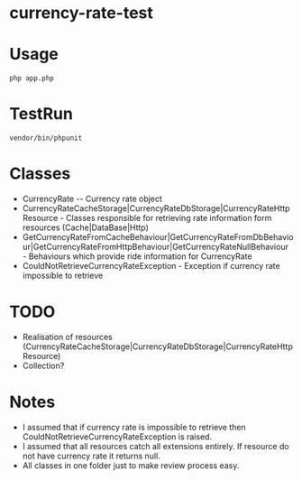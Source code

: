 # currency-rate-test

# Usage
```
php app.php
```

# TestRun
```
vendor/bin/phpunit
```

# Classes
- CurrencyRate -- Currency rate object
- CurrencyRateCacheStorage|CurrencyRateDbStorage|CurrencyRateHttpResource - Classes responsible for retrieving rate information form resources (Cache|DataBase|Http)
- GetCurrencyRateFromCacheBehaviour|GetCurrencyRateFromDbBehaviour|GetCurrencyRateFromHttpBehaviour|GetCurrencyRateNullBehaviour - Behaviours which provide ride information for CurrencyRate
- CouldNotRetrieveCurrencyRateException - Exception if currency rate impossible to retrieve

# TODO
- Realisation of resources (CurrencyRateCacheStorage|CurrencyRateDbStorage|CurrencyRateHttpResource)
- Collection?

# Notes
- I assumed that if currency rate is impossible to retrieve then CouldNotRetrieveCurrencyRateException is raised.
- I assumed that all resources catch all extensions entirely. If resource do not have currency rate it returns null.
- All classes in one folder just to make review process easy. 

 
